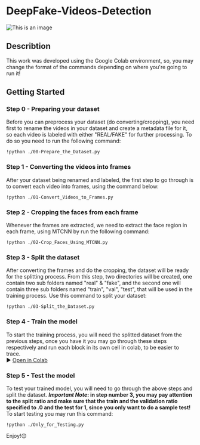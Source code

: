 # DeepFake-Videos-Detection
![This is an image](https://images.theconversation.com/files/280814/original/file-20190622-61756-1xr6291.jpg?ixlib=rb-1.1.0&q=45&auto=format&w=1000&fit=clip)
## Describtion
This work was developed using the Google Colab environment, so, you may change the format of the commands depending on where you're going to run it! 
## Getting Started

### Step 0 - Preparing your dataset
Before you can preprocess your dataset (do converting/cropping), you need first to rename the videos in your dataset and create a metadata file for it, so each video is labeled with either "REAL/FAKE" for further processing. To do so you need to run the following command:
```
!python ./00-Prepare_the_Dataset.py
```
### Step 1 - Converting the videos into frames
After your dataset being renamed and labeled, the first step to go through is to convert each video into frames, using the command below: 
```
!python ./01-Convert_Videos_to_Frames.py
```
### Step 2 - Cropping the faces from each frame 
Whenever the frames are extracted, we need to extract the face region in each frame, using MTCNN by run the following command:
```
!python ./02-Crop_Faces_Using_MTCNN.py
```
### Step 3 - Split the dataset
After converting the frames and do the cropping, the dataset will be ready for the splitting process. From this step, two directories will be created, one contain two sub folders named "real" & "fake", and the second one will contain three sub folders named "train", "val", "test", that will be used in the training process. Use this command to split your dataset:
```
!python ./03-Split_the_Dataset.py
```
### Step 4 - Train the model
To start the training process, you will need the splitted dataset from the previous steps, once you have it you may go through these steps respectively and run each block in its own cell in colab, to be easier to trace.<br/>
▶️ [Open in Colab](https://drive.google.com/file/d/1D-Mej3S_1MDT-uYWttLb7Xj42RzgAe5x/view?usp=sharing)

### Step 5 - Test the model
To test your trained model, you will need to go through the above steps and split the dataset. **_Important Note_: in step number 3, you may pay attention to the split ratio and make sure that the train and the validation ratio specified to .0 and the test for 1, since you only want to do a sample test!** <br/>
To start testing you may run this command:
```
!python ./Only_for_Testing.py
```
Enjoy!😊

